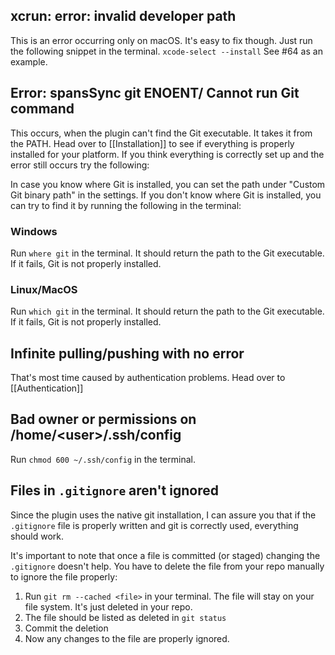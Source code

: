 ## xcrun: error: invalid developer path

This is an error occurring only on macOS. It's easy to fix though. Just run the following snippet in the terminal. `xcode-select --install` See #64 as an example.

## Error: spansSync git ENOENT/ Cannot run Git command

This occurs, when the plugin can't find the Git executable. It takes it from the PATH. Head over to [[Installation]] to see if everything is properly installed for your platform.
If you think everything is correctly set up and the error still occurs try the following:

In case you know where Git is installed, you can set the path under "Custom Git binary path" in the settings. If you don't know where Git is installed, you can try to find it by running the following in the terminal:

### Windows

Run `where git` in the terminal. It should return the path to the Git executable. If it fails, Git is not properly installed.

### Linux/MacOS

Run `which git` in the terminal. It should return the path to the Git executable. If it fails, Git is not properly installed.

## Infinite pulling/pushing with no error

That's most time caused by authentication problems. Head over to [[Authentication]]

## Bad owner or permissions on /home/\<user>/.ssh/config

Run `chmod 600 ~/.ssh/config` in the terminal.


## Files in `.gitignore` aren't ignored

Since the plugin uses the native git installation, I can assure you that if the `.gitignore` file is properly written and git is correctly used, everything should work.

It's important to note that once a file is committed (or staged) changing the `.gitignore` doesn't help. You have to delete the file from your repo manually to ignore the file properly:
1. Run `git rm --cached <file>` in your terminal. The file will stay on your file system. It's just deleted in your repo.
2. The file should be listed as deleted in `git status`
3. Commit the deletion
4. Now any changes to the file are properly ignored.
